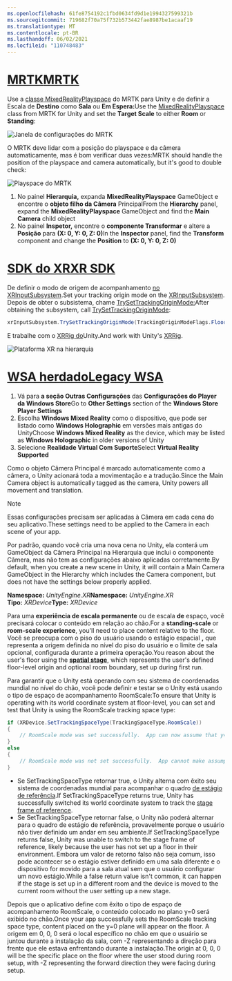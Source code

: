 ```yaml
---
ms.openlocfilehash: 61fe8754192c1fbd0634fd9d1e1994327599321b
ms.sourcegitcommit: 719682f70a75f732b573442fae8987be1acaaf19
ms.translationtype: MT
ms.contentlocale: pt-BR
ms.lasthandoff: 06/02/2021
ms.locfileid: "110748483"
---
```

# <a name="mrtk"></a>[<span data-ttu-id="fa3ca-101">MRTK</span><span class="sxs-lookup"><span data-stu-id="fa3ca-101">MRTK</span></span>](#tab/mrtk)
<!-- NEVER CHANGE THE ABOVE LINE! -->

<span data-ttu-id="fa3ca-102">Use a [classe MixedRealityPlayspace](/dotnet/api/microsoft.mixedreality.toolkit.mixedrealityplayspace) do MRTK para Unity e de definir a Escala de **Destino** como **Sala** ou **Em Espera:**</span><span class="sxs-lookup"><span data-stu-id="fa3ca-102">Use the [MixedRealityPlayspace](/dotnet/api/microsoft.mixedreality.toolkit.mixedrealityplayspace) class from MRTK for Unity and set the **Target Scale** to either **Room** or **Standing**:</span></span>

![Janela de configurações do MRTK](../../images/mrtk-target-scale.png)

<span data-ttu-id="fa3ca-104">O MRTK deve lidar com a posição do playspace e da câmera automaticamente, mas é bom verificar duas vezes:</span><span class="sxs-lookup"><span data-stu-id="fa3ca-104">MRTK should handle the position of the playspace and camera automatically, but it's good to double check:</span></span>

![Playspace do MRTK](../../images/mrtk-playspace.png)

1. <span data-ttu-id="fa3ca-106">No painel **Hierarquia,** expanda **MixedRealityPlayspace** GameObject e encontre o **objeto filho da Câmera** Principal</span><span class="sxs-lookup"><span data-stu-id="fa3ca-106">From the **Hierarchy** panel, expand the **MixedRealityPlayspace** GameObject and find the **Main Camera** child object</span></span>
2. <span data-ttu-id="fa3ca-107">No painel **Inspetor,** encontre o **componente Transformar** e altere a **Posição** para **(X: 0, Y: 0, Z: 0)**</span><span class="sxs-lookup"><span data-stu-id="fa3ca-107">In the **Inspector** panel, find the **Transform** component and change the **Position** to **(X: 0, Y: 0, Z: 0)**</span></span>

# <a name="xr-sdk"></a>[<span data-ttu-id="fa3ca-108">SDK do XR</span><span class="sxs-lookup"><span data-stu-id="fa3ca-108">XR SDK</span></span>](#tab/xr)
<!-- NEVER CHANGE THE ABOVE LINE! -->

<span data-ttu-id="fa3ca-109">De definir o modo de origem de acompanhamento [no XRInputSubsystem](https://docs.unity3d.com/Documentation/ScriptReference/XR.XRInputSubsystem.html).</span><span class="sxs-lookup"><span data-stu-id="fa3ca-109">Set your tracking origin mode on the [XRInputSubsystem](https://docs.unity3d.com/Documentation/ScriptReference/XR.XRInputSubsystem.html).</span></span> <span data-ttu-id="fa3ca-110">Depois de obter o subsistema, chame [TrySetTrackingOriginMode:](https://docs.unity3d.com/Documentation/ScriptReference/XR.XRInputSubsystem.TrySetTrackingOriginMode.html)</span><span class="sxs-lookup"><span data-stu-id="fa3ca-110">After obtaining the subsystem, call [TrySetTrackingOriginMode](https://docs.unity3d.com/Documentation/ScriptReference/XR.XRInputSubsystem.TrySetTrackingOriginMode.html):</span></span>

```cs
xrInputSubsystem.TrySetTrackingOriginMode(TrackingOriginModeFlags.Floor);
```

<span data-ttu-id="fa3ca-111">E trabalhe com o [XRRig do](https://docs.unity3d.com/Manual/configuring-project-for-xr.html)Unity.</span><span class="sxs-lookup"><span data-stu-id="fa3ca-111">And work with Unity's [XRRig](https://docs.unity3d.com/Manual/configuring-project-for-xr.html).</span></span>

![Plataforma XR na hierarquia](../../images/xrsdk-xrrig.png)

# <a name="legacy-wsa"></a>[<span data-ttu-id="fa3ca-113">WSA herdado</span><span class="sxs-lookup"><span data-stu-id="fa3ca-113">Legacy WSA</span></span>](#tab/wsa)
<!-- NEVER CHANGE THE ABOVE LINE! -->

1. <span data-ttu-id="fa3ca-114">Vá para **a seção Outras Configurações** das **Configurações do Player da Windows Store**</span><span class="sxs-lookup"><span data-stu-id="fa3ca-114">Go to **Other Settings** section of the **Windows Store Player Settings**</span></span>
2. <span data-ttu-id="fa3ca-115">Escolha **Windows Mixed Reality** como o dispositivo, que pode ser listado como **Windows Holographic** em versões mais antigas do Unity</span><span class="sxs-lookup"><span data-stu-id="fa3ca-115">Choose **Windows Mixed Reality** as the device, which may be listed as **Windows Holographic** in older versions of Unity</span></span>
3. <span data-ttu-id="fa3ca-116">Selecione **Realidade Virtual Com Suporte**</span><span class="sxs-lookup"><span data-stu-id="fa3ca-116">Select **Virtual Reality Supported**</span></span>

<span data-ttu-id="fa3ca-117">Como o objeto Câmera Principal é marcado automaticamente como a câmera, o Unity acionará toda a movimentação e a tradução.</span><span class="sxs-lookup"><span data-stu-id="fa3ca-117">Since the Main Camera object is automatically tagged as the camera, Unity powers all movement and translation.</span></span>

>[!NOTE]
><span data-ttu-id="fa3ca-118">Essas configurações precisam ser aplicadas à Câmera em cada cena do seu aplicativo.</span><span class="sxs-lookup"><span data-stu-id="fa3ca-118">These settings need to be applied to the Camera in each scene of your app.</span></span>
>
><span data-ttu-id="fa3ca-119">Por padrão, quando você cria uma nova cena no Unity, ela conterá um GameObject da Câmera Principal na Hierarquia que inclui o componente Câmera, mas não tem as configurações abaixo aplicadas corretamente.</span><span class="sxs-lookup"><span data-stu-id="fa3ca-119">By default, when you create a new scene in Unity, it will contain a Main Camera GameObject in the Hierarchy which includes the Camera component, but does not have the settings below properly applied.</span></span>

<span data-ttu-id="fa3ca-120">**Namespace:** *UnityEngine.XR*</span><span class="sxs-lookup"><span data-stu-id="fa3ca-120">**Namespace:** *UnityEngine.XR*</span></span><br>
<span data-ttu-id="fa3ca-121">**Tipo:** *XRDevice*</span><span class="sxs-lookup"><span data-stu-id="fa3ca-121">**Type:** *XRDevice*</span></span>

<span data-ttu-id="fa3ca-122">Para uma **experiência de escala permanente** ou de escala **de** espaço, você precisará colocar o conteúdo em relação ao chão.</span><span class="sxs-lookup"><span data-stu-id="fa3ca-122">For a **standing-scale** or **room-scale experience**, you'll need to place content relative to the floor.</span></span> <span data-ttu-id="fa3ca-123">Você se preocupa com o piso do usuário usando o estágio espacial **[,](../../../../design/coordinate-systems.md#spatial-coordinate-systems)** que representa a origem definida no nível do piso do usuário e o limite de sala opcional, configurada durante a primeira operação.</span><span class="sxs-lookup"><span data-stu-id="fa3ca-123">You reason about the user's floor using the **[spatial stage](../../../../design/coordinate-systems.md#spatial-coordinate-systems)**, which represents the user's defined floor-level origin and optional room boundary, set up during first run.</span></span>

<span data-ttu-id="fa3ca-124">Para garantir que o Unity está operando com seu sistema de coordenadas mundial no nível do chão, você pode definir e testar se o Unity está usando o tipo de espaço de acompanhamento RoomScale:</span><span class="sxs-lookup"><span data-stu-id="fa3ca-124">To ensure that Unity is operating with its world coordinate system at floor-level, you can set and test that Unity is using the RoomScale tracking space type:</span></span>

```cs
if (XRDevice.SetTrackingSpaceType(TrackingSpaceType.RoomScale))
{
    // RoomScale mode was set successfully.  App can now assume that y=0 in Unity world coordinate represents the floor.
}
else
{
    // RoomScale mode was not set successfully.  App cannot make assumptions about where the floor plane is.
}
```

* <span data-ttu-id="fa3ca-125">Se SetTrackingSpaceType retornar true, o Unity alterna com êxito seu sistema de coordenadas mundial para acompanhar o quadro [de estágio de referência](../../../../design/coordinate-systems.md#spatial-coordinate-systems).</span><span class="sxs-lookup"><span data-stu-id="fa3ca-125">If SetTrackingSpaceType returns true, Unity has successfully switched its world coordinate system to track the [stage frame of reference](../../../../design/coordinate-systems.md#spatial-coordinate-systems).</span></span>
* <span data-ttu-id="fa3ca-126">Se SetTrackingSpaceType retornar false, o Unity não poderá alternar para o quadro de estágio de referência, provavelmente porque o usuário não tiver definido um andar em seu ambiente.</span><span class="sxs-lookup"><span data-stu-id="fa3ca-126">If SetTrackingSpaceType returns false, Unity was unable to switch to the stage frame of reference, likely because the user has not set up a floor in their environment.</span></span> <span data-ttu-id="fa3ca-127">Embora um valor de retorno falso não seja comum, isso pode acontecer se o estágio estiver definido em uma sala diferente e o dispositivo for movido para a sala atual sem que o usuário configurar um novo estágio.</span><span class="sxs-lookup"><span data-stu-id="fa3ca-127">While a false return value isn't common, it can happen if the stage is set up in a different room and the device is moved to the current room without the user setting up a new stage.</span></span>

<span data-ttu-id="fa3ca-128">Depois que o aplicativo define com êxito o tipo de espaço de acompanhamento RoomScale, o conteúdo colocado no plano y=0 será exibido no chão.</span><span class="sxs-lookup"><span data-stu-id="fa3ca-128">Once your app successfully sets the RoomScale tracking space type, content placed on the y=0 plane will appear on the floor.</span></span> <span data-ttu-id="fa3ca-129">A origem em 0, 0, 0 será o local específico no chão em que o usuário se juntou durante a instalação da sala, com -Z representando a direção para frente que ele estava enfrentando durante a instalação.</span><span class="sxs-lookup"><span data-stu-id="fa3ca-129">The origin at 0, 0, 0 will be the specific place on the floor where the user stood during room setup, with -Z representing the forward direction they were facing during setup.</span></span>